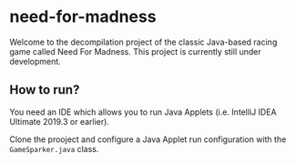 # need-for-madness

Welcome to the decompilation project of the classic Java-based racing game called Need For Madness.
This project is currently still under development.

## How to run?

You need an IDE which allows you to run Java Applets (i.e. IntelliJ IDEA Ultimate 2019.3 or earlier).

Clone the prooject and configure a Java Applet run configuration with the ```GameSparker.java``` class.
